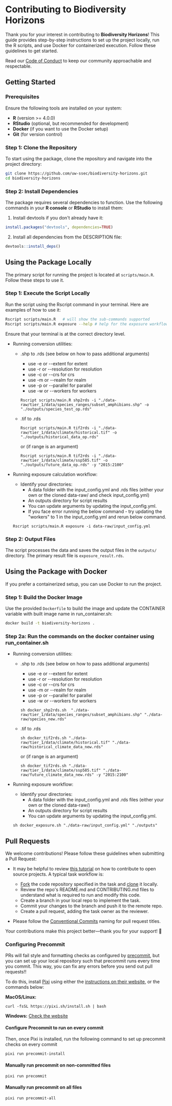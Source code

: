 # Contributing to Biodiversity Horizons

Thank you for your interest in contributing to **Biodiversity Horizons**! This
guide provides step-by-step instructions to set up the project locally, run the
R scripts, and use Docker for containerized execution. Follow these guidelines
to get started.

Read our
[Code of Conduct](https://github.com/uw-ssec/code-of-conduct/blob/main/CODE_OF_CONDUCT.md)
to keep our community approachable and respectable.

## Getting Started

### Prerequisites

Ensure the following tools are installed on your system:

- **R** (version >= 4.0.0)
- **RStudio** (optional, but recommended for development)
- **Docker** (if you want to use the Docker setup)
- **Git** (for version control)

### Step 1: Clone the Repository

To start using the package, clone the repository and navigate into the project
directory:

```bash
git clone https://github.com/uw-ssec/biodiversity-horizons.git
cd biodiversity-horizons
```

### Step 2: Install Dependencies

The package requires several dependencies to function. Use the following
commands in your **R console** or **RStudio** to install them:

1. Install devtools if you don't already have it:

```r
install.packages("devtools", dependencies=TRUE)
```

2. Install all dependencies from the DESCRIPTION file:

```r
devtools::install_deps()
```

## Using the Package Locally

The primary script for running the project is located at `scripts/main.R`.
Follow these steps to use it.

### Step 1: Execute the Script Locally

Run the script using the Rscript command in your terminal. Here are examples of
how to use it:

```bash
Rscript scripts/main.R   # will show the sub-commands supported
Rscript scripts/main.R exposure --help # help for the exposure workflow
```

Ensure that your terminal is at the correct directory level.

- Running conversion utilities:

  - .shp to .rds (see below on how to pass additional arguments)

    - use -e or --extent for extent
    - use -r or --resolution for resolution
    - use -c or --crs for crs
    - use -m or --realm for realm
    - use -p or --parallel for parallel
    - use -w or --workers for workers

    ```
    Rscript scripts/main.R shp2rds -i "./data-raw/tier_1/data/species_ranges/subset_amphibians.shp" -o "./outputs/species_test_op.rds"
    ```

  - .tif to .rds
    ```
    Rscript scripts/main.R tif2rds -i "./data-raw/tier_1/data/climate/historical.tif" -o "./outputs/historical_data_op.rds"
    ```
    or (if range is an argument)
    ```
    Rscript scripts/main.R tif2rds -i "./data-raw/tier_1/data/climate/ssp585.tif" -o "./outputs/future_data_op.rds" -y "2015:2100"
    ```

- Running exposure calculation workflow:
  - Identify your directories:
    - A data folder with the input_config.yml and .rds files (either your own or
      the cloned data-raw/ and check input_config.yml)
    - An outputs directory for script results
    - You can update arguments by updating the input_config.yml.
    - If you face error running the below command - try updating the "workers"
      to 1 in the input_config.yml and rerun below command.
  ```
  Rscript scripts/main.R exposure -i data-raw/input_config.yml
  ```

### Step 2: Output Files

The script processes the data and saves the output files in the `outputs/`
directory. The primary result file is `exposure_result.rds`.

## Using the Package with Docker

If you prefer a containerized setup, you can use Docker to run the project.

### Step 1: Build the Docker Image

Use the provided `Dockerfile` to build the image and update the CONTAINER
variable with built image name in run_container.sh:

```bash
docker build -t biodiversity-horizons .
```

### Step 2a: Run the commands on the docker container using run_container.sh

- Running conversion utilities:

  - .shp to .rds (see below on how to pass additional arguments)

    - use -e or --extent for extent
    - use -r or --resolution for resolution
    - use -c or --crs for crs
    - use -m or --realm for realm
    - use -p or --parallel for parallel
    - use -w or --workers for workers

    ```
    sh docker_shp2rds.sh  "./data-raw/tier_1/data/species_ranges/subset_amphibians.shp" "./data-raw/species_new.rds"
    ```

  - .tif to .rds
    ```
    sh docker_tif2rds.sh "./data-raw/tier_1/data/climate/historical.tif" "./data-raw/historical_climate_data_new.rds"
    ```
    or (if range is an argument)
    ```
    sh docker_tif2rds.sh "./data-raw/tier_1/data/climate/ssp585.tif" "./data-raw/future_climate_data_new.rds" -y "2015:2100"
    ```

- Running exposure workflow:
  - Identify your directories:
    - A data folder with the input_config.yml and .rds files (either your own or
      the cloned data-raw/)
    - An outputs directory for script results
    - You can update arguments by updating the input_config.yml.
  ```
  sh docker_exposure.sh "./data-raw/input_config.yml" "./outputs"
  ```

## Pull Requests

We welcome contributions! Please follow these guidelines when submitting a Pull
Request:

- It may be helpful to review
  [this tutorial](https://www.dataschool.io/how-to-contribute-on-github/) on how
  to contribute to open source projects. A typical task workflow is:

  - [Fork](https://docs.github.com/en/get-started/quickstart/fork-a-repo) the
    code repository specified in the task and
    [clone](https://docs.github.com/en/repositories/creating-and-managing-repositories/cloning-a-repository)
    it locally.
  - Review the repo's README.md and CONTRIBUTING.md files to understand what is
    required to run and modify this code.
  - Create a branch in your local repo to implement the task.
  - Commit your changes to the branch and push it to the remote repo.
  - Create a pull request, adding the task owner as the reviewer.

- Please follow the
  [Conventional Commits](https://github.com/uw-ssec/rse-guidelines/blob/main/conventional-commits.md)
  naming for pull request titles.

Your contributions make this project better—thank you for your support! 🚀

### Configuring Precommit

PRs will fail style and formatting checks as configured by [precommit](), but
you can set up your local repository such that precommit runs every time you
commit. This way, you can fix any errors before you send out pull requests!!

To do this, install [Pixi](https://pixi.sh/latest/) using either the
[instructions on their website](https://pixi.sh/latest/#installation), or the
commands below:

**MacOS/Linux:**

```
curl -fsSL https://pixi.sh/install.sh | bash
```

**Windows:** [Check the website](https://pixi.sh/latest/#installation)

#### Configure Precommit to run on every commit

Then, once Pixi is installed, run the following command to set up precommit
checks on every commit

```
pixi run precommit-install
```

#### Manually run precommit on non-committed files

```
pixi run precommit
```

#### Manually run precommit on all files

```
pixi run precommit-all
```
